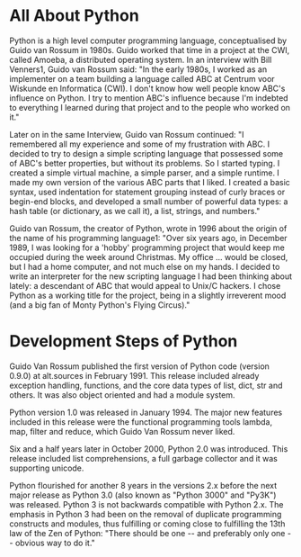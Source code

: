 # All About Python

Python is a high level computer programming language, conceptualised by Guido van Rossum in 1980s. Guido worked that time in a project at the CWI, called Amoeba, a distributed operating system. In an interview with Bill Venners1, Guido van Rossum said: "In the early 1980s, I worked as an implementer on a team building a language called ABC at Centrum voor Wiskunde en Informatica (CWI). I don't know how well people know ABC's influence on Python. I try to mention ABC's influence because I'm indebted to everything I learned during that project and to the people who worked on it." 

Later on in the same Interview, Guido van Rossum continued: "I remembered all my experience and some of my frustration with ABC. I decided to try to design a simple scripting language that possessed some of ABC's better properties, but without its problems. So I started typing. I created a simple virtual machine, a simple parser, and a simple runtime. I made my own version of the various ABC parts that I liked. I created a basic syntax, used indentation for statement grouping instead of curly braces or begin-end blocks, and developed a small number of powerful data types: a hash table (or dictionary, as we call it), a list, strings, and numbers."

Guido van Rossum, the creator of Python, wrote in 1996 about the origin of the name of his programming language1: "Over six years ago, in December 1989, I was looking for a 'hobby' programming project that would keep me occupied during the week around Christmas. My office ... would be closed, but I had a home computer, and not much else on my hands. I decided to write an interpreter for the new scripting language I had been thinking about lately: a descendant of ABC that would appeal to Unix/C hackers. I chose Python as a working title for the project, being in a slightly irreverent mood (and a big fan of Monty Python's Flying Circus)." 

# Development Steps of Python

Guido Van Rossum published the first version of Python code (version 0.9.0) at alt.sources in February 1991. This release included already exception handling, functions, and the core data types of list, dict, str and others. It was also object oriented and had a module system. 

Python version 1.0 was released in January 1994. The major new features included in this release were the functional programming tools lambda, map, filter and reduce, which Guido Van Rossum never liked. 

Six and a half years later in October 2000, Python 2.0 was introduced. This release included list comprehensions, a full garbage collector and it was supporting unicode. 

Python flourished for another 8 years in the versions 2.x before the next major release as Python 3.0 (also known as "Python 3000" and "Py3K") was released. Python 3 is not backwards compatible with Python 2.x. The emphasis in Python 3 had been on the removal of duplicate programming constructs and modules, thus fulfilling or coming close to fulfilling the 13th law of the Zen of Python: "There should be one -- and preferably only one -- obvious way to do it."
